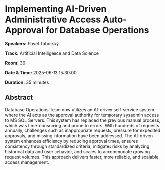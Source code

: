 # Implementing AI-Driven Administrative Access Auto-Approval for Database Operations

**Speakers:** Pavel Táborský
                    
**Track:** Artificial Intelligence and Data Science
                    
**Room:** 30
                    
**Date & Time:** 2025-06-13 15:30:00
                    
**Duration:** 35 minutes
                    
## Abstract
                    
Database Operations Team now utilizes an AI-driven self-service system where the AI acts as the approval authority for temporary sysadmin access to MS SQL Servers. This system has replaced the previous manual process, which was time-consuming and prone to errors. With hundreds of requests annually, challenges such as inappropriate requests, pressure for expedited approvals, and missing information have been addressed. The AI-driven system enhances efficiency by reducing approval times, ensures consistency through standardized criteria, mitigates risks by analyzing historical data and user behavior, and scales to accommodate growing request volumes. This approach delivers faster, more reliable, and scalable access management.
